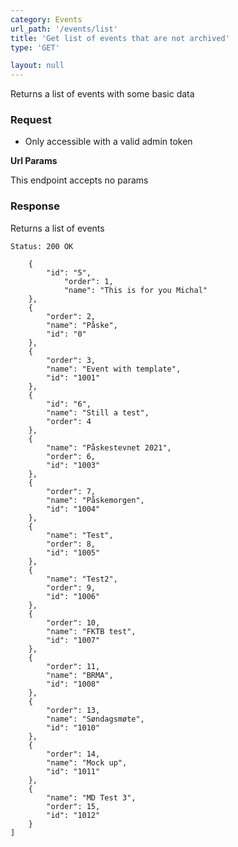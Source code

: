 ```yaml
---
category: Events
url_path: '/events/list'
title: 'Get list of events that are not archived'
type: 'GET'

layout: null
---
```


Returns a list of events with some basic data

### Request

* Only accessible with a valid admin token

**Url Params**

This endpoint accepts no params

### Response

Returns a list of events

```Status: 200 OK```
```[
	{
		"id": "5",
			"order": 1,
			"name": "This is for you Michal"
	},
	{
		"order": 2,
		"name": "Påske",
		"id": "0"
	},
	{
		"order": 3,
		"name": "Event with template",
		"id": "1001"
	},
	{
		"id": "6",
		"name": "Still a test",
		"order": 4
	},
	{
		"name": "Påskestevnet 2021",
		"order": 6,
		"id": "1003"
	},
	{
		"order": 7,
		"name": "Påskemorgen",
		"id": "1004"
	},
	{
		"name": "Test",
		"order": 8,
		"id": "1005"
	},
	{
		"name": "Test2",
		"order": 9,
		"id": "1006"
	},
	{
		"order": 10,
		"name": "FKTB test",
		"id": "1007"
	},
	{
		"order": 11,
		"name": "BRMA",
		"id": "1008"
	},
	{
		"order": 13,
		"name": "Søndagsmøte",
		"id": "1010"
	},
	{
		"order": 14,
		"name": "Mock up",
		"id": "1011"
	},
	{
		"name": "MD Test 3",
		"order": 15,
		"id": "1012"
	}
]
```
